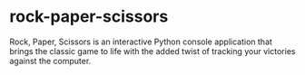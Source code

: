 # rock-paper-scissors
 Rock, Paper, Scissors is an interactive Python console application that brings the classic game to life with the added twist of tracking your victories against the computer.
